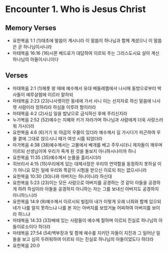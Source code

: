 #  Encounter 1. Who is Jesus Christ

## Memory Verses
- 요한복음 1:1 (1)태초에 말씀이 계시니라 이 말씀이 하나님과 함께 계셨으니 이 말씀은 곧 하나님이시니라
- 마태복음 16:16 (16)시몬 베드로가 대답하여 이르되 주는 그리스도시요 살아 계신 하나님의 아들이시니이다

## Verses
- 마태복음 2:1 (1)헤롯 왕 때에 예수께서 유대 베들레헴에서 나시매 동방으로부터 박사들이 예루살렘에 이르러 말하되
- 마태복음 2:23 (23)나사렛이란 동네에 가서 사니 이는 선지자로 하신 말씀에 나사렛 사람이라 칭하리라 하심을 이루려 함이러라
- 마태복음 4:2 (2)사십 일을 밤낮으로 금식하신 후에 주리신지라
- 누가복음 2:52 (52)예수는 지혜와 키가 자라가며 하나님과 사람에게 더욱 사랑스러워 가시더라
- 요한복음 4:6 (6)거기 또 야곱의 우물이 있더라 예수께서 길 가시다가 피곤하여 우물 곁에 그대로 앉으시니 때가 여섯 시쯤 되었더라
- 마가복음 4:38 (38)예수께서는 고물에서 베개를 베고 주무시더니 제자들이 깨우며 이르되 선생님이여 우리가 죽게 된 것을 돌보지 아니하시나이까 하니
- 요한복음 11:35 (35)예수께서 눈물을 흘리시더라
- 히브리서 4:15 (15)우리에게 있는 대제사장은 우리의 연약함을 동정하지 못하실 이가 아니요 모든 일에 우리와 똑같이 시험을 받으신 이로되 죄는 없으시니라
- 요한복음 10:30 (30)나와 아버지는 하나이니라 하신대
- 요한복음 5:23 (23)이는 모든 사람으로 아버지를 공경하는 것 같이 아들을 공경하게 하려 하심이라 아들을 공경하지 아니하는 자는 그를 보내신 아버지도 공경하지 아니하느니라
- 요한복음 14:9 (9)예수께서 이르시되 빌립아 내가 이렇게 오래 너희와 함께 있으되 네가 나를 알지 못하느냐 나를 본 자는 아버지를 보았거늘 어찌하여 아버지를 보이라 하느냐
- 마태복음 14:33 (33)배에 있는 사람들이 예수께 절하며 이르되 진실로 하나님의 아들이로소이다 하더라
- 마태복음 27:54 (54)백부장과 및 함께 예수를 지키던 자들이 지진과 그 일어난 일들을 보고 심히 두려워하여 이르되 이는 진실로 하나님의 아들이었도다 하더라
- 요한복음 20:0 
